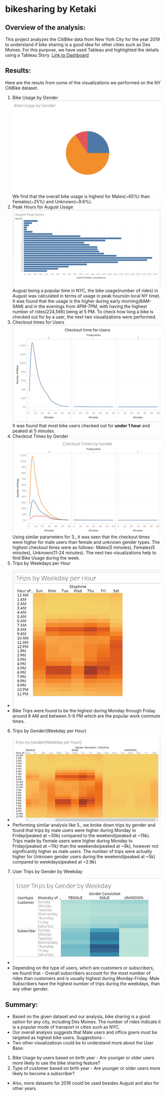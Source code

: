 # bikesharing by Ketaki
## Overview of the analysis:
This project analyzes the CitiBike data from New York City for the year 2019 to understand if bike sharing is a good idea for other cities such as Des Moines. For this purpose, we have used Tableau and highlighted the details using a Tableau Story.
[Link to Dashboard](https://public.tableau.com/views/NY_CitiBike_Challenge/NYCCitibikeAnalysis?:language=en&:display_count=y&publish=yes&:origin=viz_share_link)

## Results: 
Here are the resuts from some of the visualizations we performed on the NY CitiBike dataset.
1. Bike Usage by Gender ![](https://github.com/ketpradh/bikesharing/blob/main/Resources/Bike%20Usage%20by%20Gender.PNG) We find that the overall bike usage is highest for Males(~65%) than Females(~25%) and Unknown(~9.6%).
2. Peak Hours for August Usage ![](https://github.com/ketpradh/bikesharing/blob/main/Resources/August%20Peak%20Hours.PNG) August being a popular time in NYC, the bike usage(number of rides) in August was calculated in terms of usage in peak hours(in local NY time). It was found that the usage is the higher during early morning(8AM-9AM) and in the evenings from 4PM-7PM, with having the highest number of rides(224,566) being at 5 PM.
To check how long a bike is checked out for by a user, the next two visualizations were performed.
3. Checkout times for Users ![](https://github.com/ketpradh/bikesharing/blob/main/Resources/Checkout%20Time%20for%20Users.PNG)  It was found that most bike users checked out for **under 1 hour** and peaked at 5 minutes.
4. Checkout Times by Gender ![](https://github.com/ketpradh/bikesharing/blob/main/Resources/Checkout%20Times%20by%20Gender.PNG) Using similar parameters for 3., it was seen that the checkout times were higher for male users than female and unknown gender types. The highest checkout times were as follows- Males(5 minutes), Females(5 minutes), Unknown(11-24 minutes).
The next two visualizations help to find Bike Usage during the week.
5. Trips by Weekdays per Hour 
- ![](https://github.com/ketpradh/bikesharing/blob/main/Resources/Trips%20by%20Weekday%20per%20Hour.PNG) 
- Bike Trips were found to be the highest during Monday through Friday around 8 AM and between 5-6 PM which are the popular work commute times.
6. Trips by Gender(Weekday per Hour) 
- ![](https://github.com/ketpradh/bikesharing/blob/main/Resources/Trips%20by%20Gender(Weekday%20per%20Hour).PNG) 
- Performing similar analysis like 5., we broke down trips by gender and found that trips by male users were higher during Monday to Friday(peaked at ~30k) compared to the weekend(peaked at ~15k). Trips made by Female users were higher during Monday to Friday(peaked at ~11k) than the weekends(peaked at ~9k), however not significantly higher as male users. The number of trips were actually higher for Unknown gender users during the weekend(peaked at ~5k) compared to weekdays(peaked at ~2.9k) 
7. User Trips by Gender by Weekday 
- ![](https://github.com/ketpradh/bikesharing/blob/main/Resources/User%20Trips%20by%20Gender%20by%20Weekday.PNG) 
- Depending on the type of users, which are customers or subscribers, we found that - Overall subscribers account for the most number of rides than customers and is usually highest during Monday-Friday. Male Subscribers have the highest number of trips during the weekdays, than any other gender. 
## Summary: 
- Based on the given dataset and our analysis, bike sharing is a good option for any city, including Des Moines. The number of rides indicate it is a popular mode of transport in cities such as NYC.
- Our overall analysis suggests that Male users and office goers must be targeted as highest bike users.
Suggestions -
- Two other visualizatiosn could be to understand more about the User Base.
1. Bike Usage by users based on birth year - Are younger or older users more likely to use the bike sharing feature?
2. Type of customer based on birth year - Are younger or older users more likely to become a subscriber?
- Also, more datasets for 2019 could be used besides August and also for other years.
